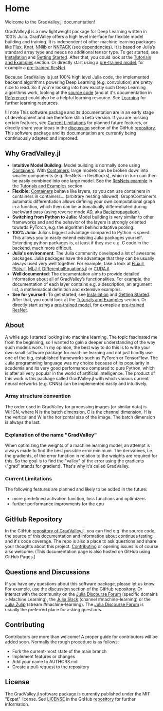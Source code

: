 # Home

Welcome to the GradValley.jl documentation!

GradValley.jl is a new lightweight package for Deep Learning written in 100% Julia. GradValley offers a high level interface for flexible model building and training. It is independent of other machine learning packages like [Flux](https://github.com/FluxML/Flux.jl), [Knet](https://github.com/denizyuret/Knet.jl), [NNlib](https://github.com/FluxML/NNlib.jl) or [NNPACK](https://github.com/Maratyszcza/NNPACK) (see [dependencies](https://github.com/jonas208/GradValley.jl/blob/main/Project.toml)). It is based on Julia’s standard array type and needs no additional tensor type.
To get started, see [Installation](@ref) and [Getting Started](@ref). After that, you could look at the [Tutorials and Examples](@ref) section. Or directly start using a [pre-trained model](https://jonas208.github.io/GradValley.jl/dev/(pre-trained)_models/), for example a [pre-trained ResNet](https://jonas208.github.io/GradValley.jl/dev/(pre-trained)_models/#(Pre-Trained)-Models).

Because GradValley is just 100% high level Julia code, the implemented backend algorithms powering Deep Learning (e.g. convolution) are pretty nice to read. So if you're looking into how exactly such Deep Learning algorithms work, looking at the [source code](https://github.com/jonas208/GradValley.jl/tree/main/src) (and at it's documentation in [Reference](@ref)) could also be a helpful learning resource. See [Learning](@ref) for further learning resources. 

!!! note
    This software package and its documentation are in an early stage of development and are therefore still a beta version. If you are missing certain features, see [Current Limitations](@ref) for planned future features, or directly share your ideas in the [discussion](https://github.com/jonas208/GradValley.jl/discussions) section of the GitHub [repository](https://github.com/jonas208/GradValley.jl). This software package and its documentation are currently being continuously adapted and improved.

## Why GradValley.jl
- **Intuitive Model Building:** Model building is normally done using [Containers](@ref). With [Containers](@ref), large models can be broken down into smaller components (e.g. ResNets in ResBlocks), which in turn can then be easily combined into one large model. See the [ResNets example](https://jonas208.github.io/GradValley.jl/dev/tutorials_and_examples/#Generic-ResNet-(18/34/50/101/152)-implementation) in the [Tutorials and Examples](@ref) section.
- **Flexible:** [Containers](@ref) behave like layers, so you can use containers in containers in containers... (arbitrary nesting allowed). GraphContainer's automatic differentiation allows defining your own computational graph in a function, which then can be automatically differentiated during backward pass (using reverse mode AD, aka [Backpropagation](https://en.wikipedia.org/wiki/Backpropagation)).
- **Switching from Python to Julia:** Model building is very similar to other frameworks and and the behavior of the layers is strongly oriented towards PyTorch, e.g. the algorithm behind adaptive pooling. 
- **100% Julia:** Julia's biggest advantage compared to Python is speed. This allows you to easily extend existing Julia packages yourself. Extending python packages is, at least if they use e.g. C code in the backend, much more difficult. 
- **Julia's environment**: The Julia community developed a lot of awesome packages. Julia packages have the advantage that they can be usually always used very well together. For example, take a look at [Flux.jl](https://github.com/FluxML/Flux.jl), [Plots.jl](https://github.com/JuliaPlots/Plots.jl), [MLJ.jl](https://github.com/alan-turing-institute/MLJ.jl), [DifferentialEquations.jl](https://github.com/SciML/DifferentialEquations.jl) or [CUDA.jl](https://github.com/JuliaGPU/CUDA.jl).
- **Well documented**: The documentation aims to provide detailed information about all of GradValley’s functionalities. For example, the documentation of each layer contains e.g. a description, an argument list, a mathematical definition and extensive examples.
- **See for yourself:** To get started, see [Installation](@ref) and [Getting Started](@ref). After that, you could look at the [Tutorials and Examples](@ref) section. Or directly start using a [pre-trained model](https://jonas208.github.io/GradValley.jl/dev/(pre-trained)_models/), for exmaple a [pre-trained ResNet](https://jonas208.github.io/GradValley.jl/dev/(pre-trained)_models/).

## About
A while ago I started looking into machine learning. The topic fascinated me from the beginning, so I wanted to gain a deeper understanding of the way such models work. In my opinion, the best way to do this is to write your own small software package for machine learning and not just blindly use one of the big, established frameworks such as PyTorch or TensorFlow. The Julia programming language was my choice because of its popularity in academia and its very good performance compared to pure Python, which is after all very popular in the world of artificial intelligence.
The product of this work is this package called GradValley.jl with which various current neural networks (e.g. CNNs) can be implemented easily and intuitively.

### Array structure convention
The order used in GradValley for processing images (or similar data) is WHCN, where N is the batch dimension, C is the channel dimension, H is the vertical and W is the horizontal size of the image. The batch dimension is always the last. 

### Explanation of the name "GradValley"
When optimizing the weights of a machine learning model, an attempt is always made to find the best possible error minimum. The derivatives, i.e. the gradients, of the error function in relation to the weights are required for this. So the goal is to find the "valley" of the error using the gradients ("grad" stands for gradient). That's why it's called GradValley.

### Current Limitations
The following features are planned and likely to be added in the future:
- more predefined activation function, loss functions and optimizers
- further performance improvments for the cpu 

## GitHub Repository
In the GitHub [repository of GradValley.jl](https://github.com/jonas208/GradValley.jl), you can find e.g. the source code, the source of this documentation and information about continues testing and it's code coverage. The repo is also a place to ask questions and share your thoughts about this project.
[Contributing](@ref) or opening issues is of course also welcome. (This documentation page is also hosted on GitHub using GitHub Pages.)

## Questions and Discussions
If you have any questions about this software package, please let us know. For example, use the [discussion](https://github.com/jonas208/GradValley.jl/discussions) section of the GitHub [repository](https://github.com/jonas208/GradValley.jl).
Or interact with the community on the [Julia Discourse Forum](https://discourse.julialang.org/) (specific domains > Machine Learning), the [Julia Slack](https://julialang.org/slack/) (channel #machine-learning) or the [Julia Zulip](https://julialang.zulipchat.com/register/) (stream #machine-learning).
The [Julia Discourse Forum](https://discourse.julialang.org/) is usually the preferred place for asking questions. 

## Contributing
Contributors are more than welcome! A proper guide for contributors will be added soon. Normally the rough procedure is as follows:
- Fork the current-most state of the main branch
- Implement features or changes
- Add your name to AUTHORS.md
- Create a pull-request to the repository

## License
The GradValley.jl software package is currently published under the MIT "Expat" license. See [LICENSE](https://github.com/jonas208/GradValley.jl/blob/main/LICENSE) in the GitHub [repository](https://github.com/jonas208/GradValley.jl) for further information.